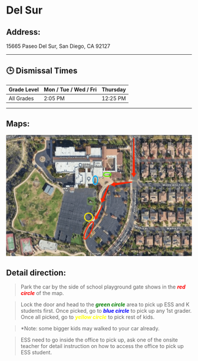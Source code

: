 # Del Sur

## Address: 
15665 Paseo Del Sur, San Diego, CA 92127

---

## 🕒 Dismissal Times

| Grade Level     | Mon / Tue / Wed / Fri | Thursday  |
|-----------------|-----------------------|-----------|
| All Grades      | 2:05 PM               | 12:25 PM  |

---

## Maps:
![Del Sur Map](Del_sur.png)

## Detail direction:

> Park the car by the side of school playground gate shows in the <span style="color:red">***red circle***</span> of the map. 

> Lock the door and head to the <span style="color:green">***green circle***</span> area to pick up ESS and K students first. Once picked, go to <span style="color:blue">***blue circle***</span> to pick up any 1st grader. Once all picked, go to <span style="color:yellow">***yellow circle***</span> to pick rest of kids. 

> *Note: some bigger kids may walked to your car already.

> ESS need to go inside the office to pick up, ask one of the onsite teacher for detail instruction on how to access the office to pick up ESS student.
